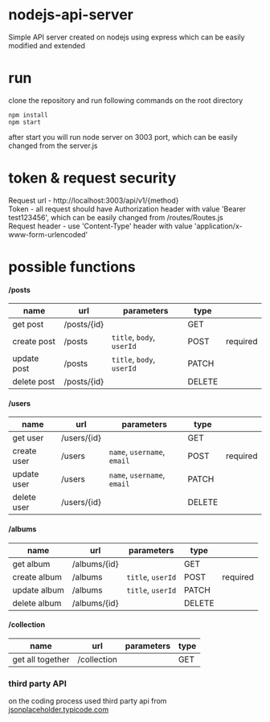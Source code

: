 # nodejs-api-server

Simple API server created on nodejs using express which can be easily modified and extended

# run

clone the repository and run following commands on the root directory

```
npm install
npm start
```

after start you will run node server on 3003 port, which can be easily changed from the server.js

# token & request security

Request url - http://localhost:3003/api/v1/{method} <br/>
Token - all request should have Authorization header with value 'Bearer test123456', which can be easily changed from /routes/Routes.js <br />
Request header - use 'Content-Type' header with value 'application/x-www-form-urlencoded'

# possible functions

#### /posts

| name        | url         | parameters                | type   |          |
| ----------- | ----------- | ------------------------- | ------ | -------- |
| get post    | /posts/{id} |                           | GET    |          |
| create post | /posts      | `title`, `body`, `userId` | POST   | required |
| update post | /posts      | `title`, `body`, `userId` | PATCH  |          |
| delete post | /posts/{id} |                           | DELETE |          |

#### /users

| name        | url         | parameters                  | type   |          |
| ----------- | ----------- | --------------------------- | ------ | -------- |
| get user    | /users/{id} |                             | GET    |          |
| create user | /users      | `name`, `username`, `email` | POST   | required |
| update user | /users      | `name`, `username`, `email` | PATCH  |          |
| delete user | /users/{id} |                             | DELETE |          |

#### /albums

| name         | url          | parameters        | type   |          |
| ------------ | ------------ | ----------------- | ------ | -------- |
| get album    | /albums/{id} |                   | GET    |          |
| create album | /albums      | `title`, `userId` | POST   | required |
| update album | /albums      | `title`, `userId` | PATCH  |          |
| delete album | /albums/{id} |                   | DELETE |          |

#### /collection

| name             | url         | parameters | type |
| ---------------- | ----------- | ---------- | ---- |
| get all together | /collection |            | GET  |

### third party API

on the coding process used third party api from [jsonplaceholder.typicode.com](http://jsonplaceholder.typicode.com)
